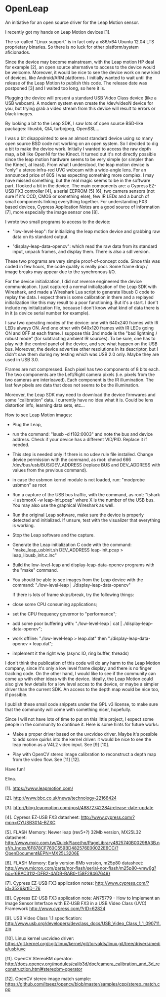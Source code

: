 OpenLeap
========

An initiative for an open source driver for the Leap Motion sensor.


I recently got my hands on Leap Motion devices [1].

The so-called "Linux support" is in fact only a x86/x64 Ubuntu 12.04
LTS proprietary binaries. So there is no luck for other
platform/system aficionados.

Since the device may become mainstream, with the Leap motion HP deal
for example [2], an open source alternative to access to the device
would be welcome. Moreover, it would be nice to see the device work on
new kind of devices, like Android/ARM platforms. I initially wanted to
wait until the release of the Leap Motion to publish this code.  The
release date was postponed [3] and I waited too long, so here it is.

Plugging the device will present a standard USB Video Class device
(like a USB webcam). A modern system even create the /dev/videoN
device for you, but trying grab a video stream from this device will
result to errors or black images.

By looking a bit to the Leap SDK, I saw lots of open source
BSD-like packages: libusbk, Qt4, turbojpeg, OpenSSL...

I was a bit disappointed to see an almost standard device using so
many open source BSD code not working on an open system. So I decided
to dig a bit to make the device work. Initially I wanted to access the
raw depth map, a bit like OpenNI for the Kinect. It turned out it's
not directly possible since the leap motion hardware seems to be very
simple (or simpler than the Kinect, at least). From what I understood,
the leap motion device is "only" a stereo infra-red UVC webcam with a
wide-angle lens. For an announced price of 80$ I was expecting
something more complex. I may have missed something, but the real
magic seems to be in the software part. I looked a bit in the
device. The main components are: a Cypress EZ-USB FX3 controller [4],
a serial EEPROM [5] [6], two camera sensors (not sure if it's CCD,
CMOS or something else), few IR LEDs and a bunch of small components
linking everything together. For understanding FX3 based devices,
Cypress Application Notes are a good source of information [7], more
especially the image sensor one [8].

I wrote two small programs to access to the device:

* "low-level-leap": for initializing the leap motion device and
  grabbing raw data on its standard output.

* "display-leap-data-opencv": which read the raw data from its
  standard input, unpack frames, and display them.  There is also
  a sdl version.

These two programs are very simple proof-of-concept code. Since this
was coded in few hours, the code quality is really poor. Some frame
drop / image breaks may appear due to the synchronous I/O.

For the device initialization, I did not reverse engineered the device
communication. I just captured a normal initialization of the Leap SDK
with Wireshark, and made a Wireshark Lua script to generate libusb C
code to replay the data. I expect there is some calibration in there
and a replayed initialization like this may result to a poor
functioning. But it's a start. I don't include my initialization file,
because I don't know what kind of data there is in it (a device serial
number for example).

I saw two operating modes of the device: one with 640x240 frames with
IR LEDs always ON. And one other with 640x120 frames with IR LEDs
going ON and OFF at each frame. I suppose this 2nd mode is the "bad
lightning / robust mode" (for subtracting ambient IR sources).  To be
sure, one has to play with the control panel of the device, and see
what happen on the USB bus. Moreover, the device advertise other
resolutions in its descriptor, but I didn't saw them during my testing
which was USB 2.0 only. Maybe they are used in USB 3.0.

Frames are not compressed. Each pixel has two components of 8 bits
each. The two components are the Left/Right camera pixels (i.e. pixels
from the two cameras are interleaved). Each component is the IR
illumination. The last few pixels are data that does not seems to be
the illumination.

Moreover, the Leap SDK may need to download the device firmwares and
some "calibration" data. I currently have no idea what it is. Could be
lens distortion info, learning data sets, etc...

How to see Leap Motion images:

* Plug the Leap,
* run the command: "lsusb -d f182:0003" and note the bus and device address.
  Check if your device has a different VID/PID. Replace it if needed.
* This step is needed only if there is no udev rule file installed.
  Change device permission with the command, as root:
  chmod 666 /dev/bus/usb/BUS/DEV_ADDRESS
  (replace BUS and DEV_ADDRESS with values from the previous command).
* in case the usbmon kernel module is not loaded, run: "modprobe usbmon" as root
* Run a capture of the USB bus traffic, with the command, as root:
  "tshark -i usbmonX -w leap-init.pcap" where X is the number of the USB bus.
  You may also use the graphical Wireshark as well.
* Run the original Leap software, make sure the device is properly detected and initialized.
  If unsure, test with the visualizer that everything is working.
* Stop the Leap software and the capture.
* Generate the Leap initialization C code with the command:
  "make_leap_usbinit.sh DEV_ADDRESS leap-init.pcap > leap_libusb_init.c.inc"
* Build the low-level-leap and display-leap-data-opencv programs with the "make" command.
* You should be able to see images from the Leap device with the command:
  "./low-level-leap | ./display-leap-data-opencv"

  If there is lots of frame skips/break, try the following things:
* close some CPU consuming applications;
* set the CPU frequency governor to "performance";
* add some poor buffering with: "./low-level-leap | cat | ./display-leap-data-opencv";
* work offline:  "./low-level-leap > leap.dat" then "./display-leap-data-opencv < leap.dat";
* implement it the right way (async IO, ring buffer, threads)

I don't think the publication of this code will do any harm to the
Leap Motion company, since it's only a low level frame display, and
there is no finger tracking code. On the other hand, I would like to
see if the community can come up with other ideas with the device.
Ideally, the Leap Motion could also give few details for a low level
acces to the device, or maybe a simpler driver than the current SDK.
An access to the depth map would be nice too, if possible.

I publish these small code snippets under the GPL v3 license, to make
sure that the community will come with something nicer, hopefully.

Since I will not have lots of time to put on this little project, I
expect some people in the community to continue it. Here is some
hints for future works:

* Make a proper driver based on the uvcvideo driver. Maybe it's
  possible to add some quirks into the kernel driver: it would be nice
  to see the leap motion as a V4L2 video input. See [9] [10].

* Play with OpenCV stereo image calibration to reconstruct a depth map
  from the video flow. See [11] [12].


Have fun!


Elina.


[1]. https://www.leapmotion.com/

[2]. http://www.bbc.co.uk/news/technology-22166424

[3]. http://blog.leapmotion.com/post/48872742284/release-date-update

[4]. Cypress EZ-USB FX3 datasheet:
     http://www.cypress.com/?mpn=CYUSB3014-BZXC

[5]. FLASH Memory: Newer leap (rev5+?) 32Mb version, MX25L32 datasheet:
     http://www.mxic.com.tw/QuickPlace/hq/PageLibrary4825740B00298A3B.nsf/h_Index/6F878CF760C559BD482576E00022E6CC/?OpenDocument&EPN=MX25L3206E

[6]. FLASH Memory: Early version 8Mb version, m25p80 datasheet:
     http://www.micron.com/parts/nor-flash/serial-nor-flash/m25p80-vmw6g?pc={6BAC3112-DFB2-4ADB-BAB0-158F28467649}

[7]. Cypress EZ-USB FX3 application notes:
     http://www.cypress.com/?id=3526&rtID=76

[8]. Cypress EZ-USB FX3 application note: AN75779 - How to Implement an Image Sensor Interface with EZ-USB FX3 in a USB Video Class (UVC) Framework
     http://www.cypress.com/?rID=62824

[9]. USB Video Class 1.1 specification:
     http://www.usb.org/developers/devclass_docs/USB_Video_Class_1_1_090711.zip

[10]. Linux kernel uvcvideo driver:
      https://git.kernel.org/cgit/linux/kernel/git/torvalds/linux.git/tree/drivers/media/usb/uvc

[11]. OpenCV StereoBM operator:
      http://docs.opencv.org/modules/calib3d/doc/camera_calibration_and_3d_reconstruction.html#stereobm-operator

[12]. OpenCV stereo image match sample:
      https://github.com/Itseez/opencv/blob/master/samples/cpp/stereo_match.cpp
